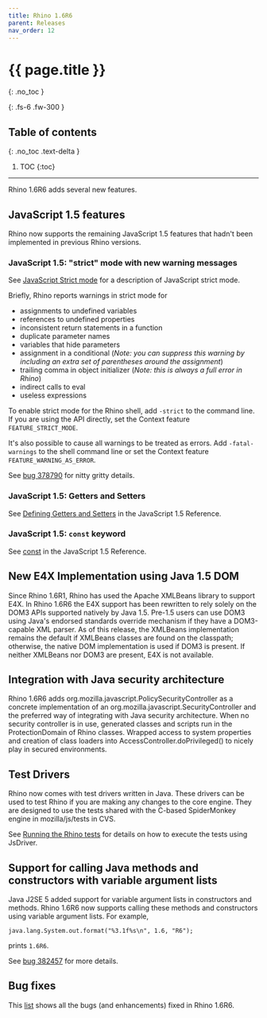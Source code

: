 ```yaml
---
title: Rhino 1.6R6
parent: Releases
nav_order: 12
---
```


# {{ page.title }}
{: .no_toc }

{: .fs-6 .fw-300 }

## Table of contents
{: .no_toc .text-delta }

1. TOC
{:toc}

---
Rhino 1.6R6 adds several new features.

## JavaScript 1.5 features

Rhino now supports the remaining JavaScript 1.5 features that hadn't been implemented in previous Rhino versions.

### JavaScript 1.5: "strict" mode with new warning messages

See [JavaScript Strict mode](https://developer.mozilla.org/en-US/docs/Web/JavaScript/Reference/Strict_mode) for a description of JavaScript strict mode.

Briefly, Rhino reports warnings in strict mode for

- assignments to undefined variables
- references to undefined properties
- inconsistent return statements in a function
- duplicate parameter names
- variables that hide parameters
- assignment in a conditional (_Note: you can suppress this warning by including an extra set of parentheses around the assignment_)
- trailing comma in object initializer (_Note: this is always a full error in Rhino_)
- indirect calls to eval
- useless expressions

To enable strict mode for the Rhino shell, add `-strict` to the command line. If you are using the API directly, set the Context feature `FEATURE_STRICT_MODE`.

It's also possible to cause all warnings to be treated as errors. Add `-fatal-warnings` to the shell command line or set the Context feature `FEATURE_WARNING_AS_ERROR`.

See [bug 378790](https://bugzilla.mozilla.org/show_bug.cgi?id=378790) for nitty gritty details.

### JavaScript 1.5: Getters and Setters

See [Defining Getters and Setters](https://developer.mozilla.org/en-US/docs/JavaScript/Guide/Working_with_Objects#Defining_getters_and_setters) in the JavaScript 1.5 Reference.

### JavaScript 1.5: `const` keyword

See [const](https://developer.mozilla.org/en-US/docs/JavaScript/Reference/Statements/const) in the JavaScript 1.5 Reference.

## New E4X Implementation using Java 1.5 DOM

Since Rhino 1.6R1, Rhino has used the Apache XMLBeans library to support E4X. In Rhino 1.6R6 the E4X support has been rewritten to rely solely on the DOM3 APIs supported natively by Java 1.5.
Pre-1.5 users can use DOM3 using Java's endorsed standards override mechanism if they have a DOM3-capable XML parser. 
As of this release, the XMLBeans implementation remains the default if XMLBeans classes are found on the classpath; otherwise, the native DOM implementation is used if DOM3 is present.
If neither XMLBeans nor DOM3 are present, E4X is not available.

## Integration with Java security architecture

Rhino 1.6R6 adds org.mozilla.javascript.PolicySecurityController as a concrete implementation of an org.mozilla.javascript.SecurityController and the preferred way of integrating with Java security architecture.
When no security controller is in use, generated classes and scripts run in the ProtectionDomain of Rhino classes.
Wrapped access to system properties and creation of class loaders into AccessController.doPrivileged() to nicely play in secured environments.

## Test Drivers

Rhino now comes with test drivers written in Java. These drivers can be used to test Rhino if you are making any changes to the core engine. They are designed to use the tests shared with the C-based SpiderMonkey engine in mozilla/js/tests in CVS.

See [Running the Rhino tests](https://github.com/mozilla/rhino/blob/master/tests/testsrc/README.md) for details on how to execute the tests using JsDriver.

## Support for calling Java methods and constructors with variable argument lists

Java J2SE 5 added support for variable argument lists in constructors and methods. Rhino 1.6R6 now supports calling these methods and constructors using variable argument lists. For example,

```
java.lang.System.out.format("%3.1f%s\n", 1.6, "R6");
```

prints `1.6R6`.

See [bug 382457](https://bugzilla.mozilla.org/show_bug.cgi?id=382457) for more details.

## Bug fixes

This [list](https://bugzilla.mozilla.org/buglist.cgi?query_format=advanced&short_desc_type=allwordssubstr&short_desc=&product=Rhino%20graveyard&target_milestone=1.6R6&long_desc_type=substring&long_desc=&bug_file_loc_type=allwordssubstr&bug_file_loc=&status_whiteboard_type=allwordssubstr&status_whiteboard=&keywords_type=allwords&keywords=&bug_status=RESOLVED&bug_status=VERIFIED&bug_status=CLOSED&resolution=FIXED&emailassigned_to1=1&emailtype1=exact&email1=&emailassigned_to2=1&emailreporter2=1&emailqa_contact2=1&emailtype2=exact&email2=&bugidtype=include&bug_id=&votes=&chfieldfrom=&chfieldto=Now&chfieldvalue=&cmdtype=doit) shows all the bugs (and enhancements) fixed in Rhino 1.6R6.
